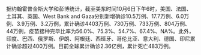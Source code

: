 据约翰霍普金斯大学和彭博统计，截至美东时间10月6日下午6时，美国、法国、土耳其、英国、West Bank and Gaza分别新增确诊10.5万例、17.7万例、6.0万例、3.9万例、3.2万例，累计确诊4403万例、730万例、733万例、804万例、44万例，疫苗接种完毕比率为56.0%、75.3%、54.7%、67.4%、NA%。此外，印度、巴西、俄罗斯、伊朗、阿根廷、西班牙、哥伦比亚、意大利、德国、印尼累计确诊超过400万例。目前全球累计确诊2.36亿例，累计死亡483万例。